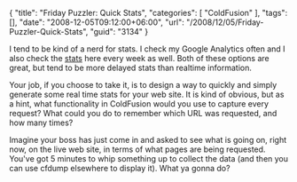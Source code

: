 {
	"title": "Friday Puzzler: Quick Stats",
	"categories": [
		"ColdFusion"
	],
	"tags": [],
	"date": "2008-12-05T09:12:00+06:00",
	"url": "/2008/12/05/Friday-Puzzler-Quick-Stats",
	"guid": "3134"
}

I tend to be kind of a nerd for stats. I check my Google Analytics often and I also check the <a href="http://www.raymondcamden.com/stats.cfm">stats</a> here every week as well. Both of these options are great, but tend to be more delayed stats than realtime information. 

Your job, if you choose to take it, is to design a way to quickly and simply generate some real time stats for your web site. It is kind of obvious, but as a hint, what functionality in ColdFusion would you use to capture every request? What could you do to remember which URL was requested, and how many times? 

Imagine your boss has just come in and asked to see what is going on, right now, on the live web site, in terms of what pages are being requested. You've got 5 minutes to whip something up to collect the data (and then you can use cfdump elsewhere to display it). What ya gonna do?